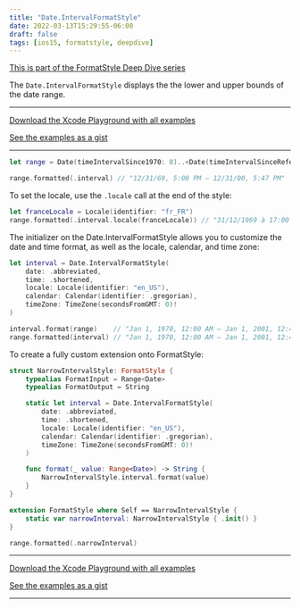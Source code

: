 ```yaml
---
title: "Date.IntervalFormatStyle"
date: 2022-03-13T15:29:55-06:00
draft: false
tags: [ios15, formatstyle, deepdive]
---
```


[This is part of the FormatStyle Deep Dive series](/posts/formatstyle-deep-dive)

The `Date.IntervalFormatStyle` displays the the lower and upper bounds of the date range.

<hr>

[Download the Xcode Playground with all examples](https://github.com/brettohland/FormatStylesDeepDive/)

[See the examples as a gist](https://gist.github.com/brettohland/ac2fbd1446bc7bb64da491587b010e3c)

<hr>

```Swift
let range = Date(timeIntervalSince1970: 0)..<Date(timeIntervalSinceReferenceDate: 2837)

range.formatted(.interval) // "12/31/69, 5:00 PM – 12/31/00, 5:47 PM"
```

To set the locale, use the `.locale` call at the end of the style:

```Swift
let franceLocale = Locale(identifier: "fr_FR")
range.formatted(.interval.locale(franceLocale)) // "31/12/1969 à 17:00 – 31/12/2000 à 17:47"
````

The initializer on the Date.IntervalFormatStyle allows you to customize the date and time format, as well as the locale, calendar, and time zone:

```Swift
let interval = Date.IntervalFormatStyle(
    date: .abbreviated,
    time: .shortened,
    locale: Locale(identifier: "en_US"),
    calendar: Calendar(identifier: .gregorian),
    timeZone: TimeZone(secondsFromGMT: 0)!
)

interval.format(range)    // "Jan 1, 1970, 12:00 AM – Jan 1, 2001, 12:47 AM"
range.formatted(interval) // "Jan 1, 1970, 12:00 AM – Jan 1, 2001, 12:47 AM"
```

To create a fully custom extension onto FormatStyle:

```Swift
struct NarrowIntervalStyle: FormatStyle {
    typealias FormatInput = Range<Date>
    typealias FormatOutput = String

    static let interval = Date.IntervalFormatStyle(
        date: .abbreviated,
        time: .shortened,
        locale: Locale(identifier: "en_US"),
        calendar: Calendar(identifier: .gregorian),
        timeZone: TimeZone(secondsFromGMT: 0)!
    )

    func format(_ value: Range<Date>) -> String {
        NarrowIntervalStyle.interval.format(value)
    }
}

extension FormatStyle where Self == NarrowIntervalStyle {
    static var narrowInterval: NarrowIntervalStyle { .init() }
}

range.formatted(.narrowInterval)
````

<hr>

[Download the Xcode Playground with all examples](https://github.com/brettohland/FormatStylesDeepDive/)

[See the examples as a gist](https://gist.github.com/brettohland/ac2fbd1446bc7bb64da491587b010e3c)

<hr>